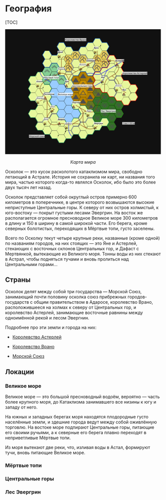 # География

[TOC]

![Карта мира](the-shard.png)

*<center>Карта мира</center>*

Осколок — это кусок расколотого катаклизмом мира, свободно летающий в Астрале. История не сохранила ни карт, ни названия того мира, частью которого когда-то являлся Осколок, ибо было это более двух тысяч лет назад.

Осколок представляет собой округлый остров примерно 600 километров в поперечнике, в центре которого возвышаются высокие неприступные Центральные горы. К северу от них остров холмистый, к юго-востоку — покрыт густыми лесами Эвергрин. На восток же располагается огромное пресноводное Великое море 300 километров в длину и 150 в ширину в самой широкой части. Его берега, кроме северных болотистых, переходящих в Мёртвые топи, густо заселены.

Всего по Осколку текут четыре крупные реки, названные (кроме одной) по названиям городов, на них стоящих — это Яне и Астерлей, стекающих с восточных склонов Центральных гор, и Дафаст с Мертвянкой, вытекающие из Великого моря. Тонны воды из них стекают в Астрал, чтобы подняться тучами и вновь пролиться над Центральными горами...

## Страны

Осколок делят между собой три государства — Морской Союз, занимающий почти половину осколка союз прибрежных городов-государств с общим правительством в Адаросе, королевство Врано, расположившееся на холмах к северу от Центральных гор, и королевство Астерлей, занимающие восточные равнины между одноимённой рекой и лесом Эвергнин.

Подробнее про эти земли и города на них:

* [Королевство Астерлей](kingdom-of-asterlay)

* [Королевство Врано](kingdom-of-vrano)

* [Морской Союз](sea-union)

## Локации

### Великое море

Великое море — это большой пресноводный водоём, вероятно — часть более крупного моря, до Катаклизма занимавшего все низины к югу и западу от него.

На южных и западных берегах моря находятся плодородные густо населённые земли, и здешние города ведут между собой оживлённую торговлю. На востоке море подпирают Центральные горы, питающие его своими ручьями, а к северные его берега плавно переходят в неприветливые Мёртвые топи.

Из моря вытекают две реки, что, изливая воды в Астал, формируют тучи, вновь питающие Великое море.

### Мёртвые топи 

### Центральные горы

### Лес Эвергрин
